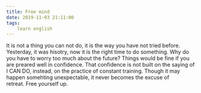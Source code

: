 ```yaml
---
title: Free mind
date: 2019-11-03 21:11:00
tags:
    learn english
---
```

It is not a thing you can not do, it is the way you have not tried before. Yesterday, it was hisotry, now it is the right time to do something. Why do you have to worry too much about the future? Things would be fine if you are preared well in confidence. That confidence is not built on the saying of I CAN DO, instead, on the practice of constant training. Though it may happen somehting unexpectable, it never becomes the excuse of retreat. Free yourself up.